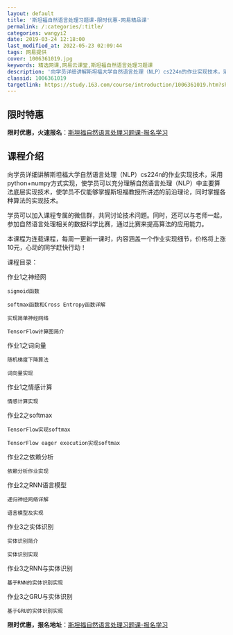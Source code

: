 ```yaml
---
layout: default
title: '斯坦福自然语言处理习题课-限时优惠-网易精品课'
permalink: /:categories/:title/
categories: wangyi2
date: 2019-03-24 12:18:00
last_modified_at: 2022-05-23 02:09:44
tags: 网易提供
cover: 1006361019.jpg
keywords: 精选网课,网易云课堂,斯坦福自然语言处理习题课
description: '向学员详细讲解斯坦福大学自然语言处理（NLP）cs224n的作业实现技术，采用python+numpy方式实现，使学员可'
classid: 1006361019
targetlink: https://study.163.com/course/introduction/1006361019.htm?share=1&shareId=1025206652&utm_campaign=share&utm_medium=iphoneShare&utm_source=&utm_u=1025206652
---
```


## 限时特惠

**限时优惠，火速报名**：[斯坦福自然语言处理习题课-报名学习](https://study.163.com/course/introduction/1006361019.htm?share=1&shareId=1025206652&utm_campaign=share&utm_medium=iphoneShare&utm_source=&utm_u=1025206652)

## 课程介绍

向学员详细讲解斯坦福大学自然语言处理（NLP）cs224n的作业实现技术，采用python+numpy方式实现，使学员可以充分理解自然语言处理（NLP）中主要算法底层实现技术，使学员不仅能够掌握斯坦福教授所讲述的前沿理论，同时掌握各种算法的实现技术。

学员可以加入课程专属的微信群，共同讨论技术问题。同时，还可以与老师一起，参加自然语言处理相关的数据科学比赛，通过比赛来提高算法的应用能力。

本课程为连载课程，每周一更新一课时，内容涵盖一个作业实现细节，价格将上涨10元，心动的同学赶快行动！

课程目录：

作业1之神经网

    sigmoid函数

    softmax函数和Cross Entropy函数详解

    实现简单神经网络

    TensorFlow计算图简介

作业1之词向量

    随机梯度下降算法

    词向量实现

作业1之情感计算

    情感计算实现

作业2之softmax

    TensorFlow实现softmax

    TensorFlow eager execution实现softmax

作业2之依赖分析

    依赖分析作业实现

作业2之RNN语言模型

    递归神经网络详解

    语言模型及实现

作业3之实体识别

    实体识别简介

    实体识别实现

作业3之RNN与实体识别

    基于RNN的实体识别实现

作业3之GRU与实体识别

    基于GRU的实体识别实现

**限时优惠，报名地址**：[斯坦福自然语言处理习题课-报名学习](https://study.163.com/course/introduction/1006361019.htm?share=1&shareId=1025206652&utm_campaign=share&utm_medium=iphoneShare&utm_source=&utm_u=1025206652)

